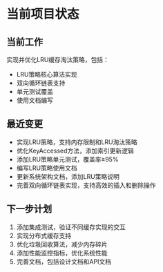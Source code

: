 # 当前项目状态

## 当前工作
实现并优化LRU缓存淘汰策略，包括：
- LRU策略核心算法实现
- 双向循环链表支持
- 单元测试覆盖
- 使用文档编写

## 最近变更
- 实现LRU策略，支持内存限制和LRU淘汰策略
- 优化KeyAccessed方法，添加索引更新逻辑
- 添加LRU策略单元测试，覆盖率≥95%
- 编写LRU策略使用文档
- 更新系统架构文档，添加LRU策略说明
- 完善双向循环链表实现，支持高效的插入和删除操作

## 下一步计划
1. 添加集成测试，验证不同缓存实现的交互
2. 实现分布式缓存支持
3. 优化垃圾回收算法，减少内存碎片
4. 添加性能监控指标，优化系统性能
5. 完善文档，包括设计文档和API文档